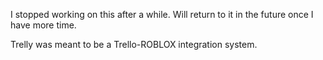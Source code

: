 I stopped working on this after a while. Will return to it in the future once I have more time.

Trelly was meant to be a Trello-ROBLOX integration system.
